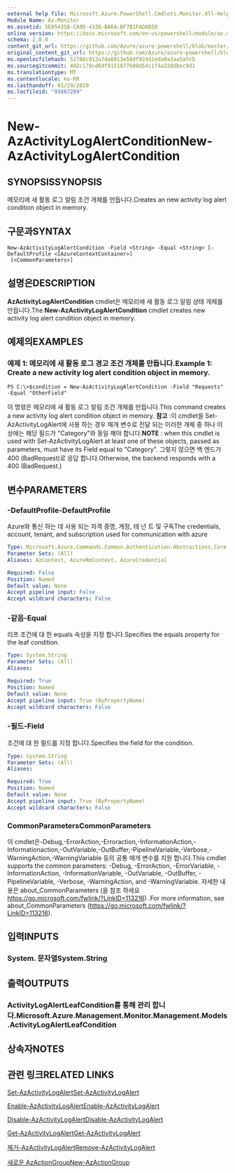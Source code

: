 ```yaml
---
external help file: Microsoft.Azure.PowerShell.Cmdlets.Monitor.dll-Help.xml
Module Name: Az.Monitor
ms.assetid: 5E854358-CA9D-4336-BA6A-BF7B1FADAB50
online version: https://docs.microsoft.com/en-us/powershell/module/az.monitor/new-azactivitylogalertcondition
schema: 2.0.0
content_git_url: https://github.com/Azure/azure-powershell/blob/master/src/Monitor/Monitor/help/New-AzActivityLogAlertCondition.md
original_content_git_url: https://github.com/Azure/azure-powershell/blob/master/src/Monitor/Monitor/help/New-AzActivityLogAlertCondition.md
ms.openlocfilehash: 52788c012a7da6013e58df924d1eda0a3aa5afcb
ms.sourcegitcommit: 4d2c178cd6df9151877b08d54c1f4a228dbec9d1
ms.translationtype: MT
ms.contentlocale: ko-KR
ms.lasthandoff: 01/29/2020
ms.locfileid: "93867289"
---
```

# <span data-ttu-id="8bb57-101">New-AzActivityLogAlertCondition</span><span class="sxs-lookup"><span data-stu-id="8bb57-101">New-AzActivityLogAlertCondition</span></span>

## <span data-ttu-id="8bb57-102">SYNOPSIS</span><span class="sxs-lookup"><span data-stu-id="8bb57-102">SYNOPSIS</span></span>
<span data-ttu-id="8bb57-103">메모리에 새 활동 로그 알림 조건 개체를 만듭니다.</span><span class="sxs-lookup"><span data-stu-id="8bb57-103">Creates an new activity log alert condition object in memory.</span></span>

## <span data-ttu-id="8bb57-104">구문과</span><span class="sxs-lookup"><span data-stu-id="8bb57-104">SYNTAX</span></span>

```
New-AzActivityLogAlertCondition -Field <String> -Equal <String> [-DefaultProfile <IAzureContextContainer>]
 [<CommonParameters>]
```

## <span data-ttu-id="8bb57-105">설명은</span><span class="sxs-lookup"><span data-stu-id="8bb57-105">DESCRIPTION</span></span>
<span data-ttu-id="8bb57-106">**AzActivityLogAlertCondition** cmdlet은 메모리에 새 활동 로그 알림 상태 개체를 만듭니다.</span><span class="sxs-lookup"><span data-stu-id="8bb57-106">The **New-AzActivityLogAlertCondition** cmdlet creates new activity log alert condition object in memory.</span></span>

## <span data-ttu-id="8bb57-107">예제의</span><span class="sxs-lookup"><span data-stu-id="8bb57-107">EXAMPLES</span></span>

### <span data-ttu-id="8bb57-108">예제 1: 메모리에 새 활동 로그 경고 조건 개체를 만듭니다.</span><span class="sxs-lookup"><span data-stu-id="8bb57-108">Example 1: Create a new activity log alert condition object in memory.</span></span>
```
PS C:\>$condition = New-AzActivityLogAlertCondition -Field "Requests" -Equal "OtherField"
```

<span data-ttu-id="8bb57-109">이 명령은 메모리에 새 활동 로그 알림 조건 개체를 만듭니다.</span><span class="sxs-lookup"><span data-stu-id="8bb57-109">This command creates a new activity log alert condition object in memory.</span></span>
<span data-ttu-id="8bb57-110">**참고** :이 cmdlet을 Set-AzActivityLogAlert에 사용 하는 경우 매개 변수로 전달 되는 이러한 개체 중 하나 이상에는 해당 필드가 "Category"와 동일 해야 합니다.</span><span class="sxs-lookup"><span data-stu-id="8bb57-110">**NOTE** : when this cmdlet is used with Set-AzActivityLogAlert at least one of these objects, passed as parameters, must have its Field equal to "Category".</span></span> <span data-ttu-id="8bb57-111">그렇지 않으면 백 엔드가 400 (BadRequest)로 응답 합니다.</span><span class="sxs-lookup"><span data-stu-id="8bb57-111">Otherwise, the backend responds with a 400 (BadRequest.)</span></span>

## <span data-ttu-id="8bb57-112">변수</span><span class="sxs-lookup"><span data-stu-id="8bb57-112">PARAMETERS</span></span>

### <span data-ttu-id="8bb57-113">-DefaultProfile</span><span class="sxs-lookup"><span data-stu-id="8bb57-113">-DefaultProfile</span></span>
<span data-ttu-id="8bb57-114">Azure와 통신 하는 데 사용 되는 자격 증명, 계정, 테 넌 트 및 구독</span><span class="sxs-lookup"><span data-stu-id="8bb57-114">The credentials, account, tenant, and subscription used for communication with azure</span></span>

```yaml
Type: Microsoft.Azure.Commands.Common.Authentication.Abstractions.Core.IAzureContextContainer
Parameter Sets: (All)
Aliases: AzContext, AzureRmContext, AzureCredential

Required: False
Position: Named
Default value: None
Accept pipeline input: False
Accept wildcard characters: False
```

### <span data-ttu-id="8bb57-115">-같음</span><span class="sxs-lookup"><span data-stu-id="8bb57-115">-Equal</span></span>
<span data-ttu-id="8bb57-116">리프 조건에 대 한 equals 속성을 지정 합니다.</span><span class="sxs-lookup"><span data-stu-id="8bb57-116">Specifies the equals property for the leaf condition.</span></span>

```yaml
Type: System.String
Parameter Sets: (All)
Aliases:

Required: True
Position: Named
Default value: None
Accept pipeline input: True (ByPropertyName)
Accept wildcard characters: False
```

### <span data-ttu-id="8bb57-117">-필드</span><span class="sxs-lookup"><span data-stu-id="8bb57-117">-Field</span></span>
<span data-ttu-id="8bb57-118">조건에 대 한 필드를 지정 합니다.</span><span class="sxs-lookup"><span data-stu-id="8bb57-118">Specifies the field for the condition.</span></span>

```yaml
Type: System.String
Parameter Sets: (All)
Aliases:

Required: True
Position: Named
Default value: None
Accept pipeline input: True (ByPropertyName)
Accept wildcard characters: False
```

### <span data-ttu-id="8bb57-119">CommonParameters</span><span class="sxs-lookup"><span data-stu-id="8bb57-119">CommonParameters</span></span>
<span data-ttu-id="8bb57-120">이 cmdlet은-Debug,-ErrorAction,-Erroraction,-InformationAction,-Informationaction,-OutVariable,-OutBuffer,-PipelineVariable,-Verbose,-WarningAction,-WarningVariable 등의 공통 매개 변수를 지원 합니다.</span><span class="sxs-lookup"><span data-stu-id="8bb57-120">This cmdlet supports the common parameters: -Debug, -ErrorAction, -ErrorVariable, -InformationAction, -InformationVariable, -OutVariable, -OutBuffer, -PipelineVariable, -Verbose, -WarningAction, and -WarningVariable.</span></span> <span data-ttu-id="8bb57-121">자세한 내용은 about_CommonParameters (을 참조 하세요 https://go.microsoft.com/fwlink/?LinkID=113216) .</span><span class="sxs-lookup"><span data-stu-id="8bb57-121">For more information, see about_CommonParameters (https://go.microsoft.com/fwlink/?LinkID=113216).</span></span>

## <span data-ttu-id="8bb57-122">입력</span><span class="sxs-lookup"><span data-stu-id="8bb57-122">INPUTS</span></span>

### <span data-ttu-id="8bb57-123">System. 문자열</span><span class="sxs-lookup"><span data-stu-id="8bb57-123">System.String</span></span>

## <span data-ttu-id="8bb57-124">출력</span><span class="sxs-lookup"><span data-stu-id="8bb57-124">OUTPUTS</span></span>

### <span data-ttu-id="8bb57-125">ActivityLogAlertLeafCondition를 통해 관리 합니다.</span><span class="sxs-lookup"><span data-stu-id="8bb57-125">Microsoft.Azure.Management.Monitor.Management.Models.ActivityLogAlertLeafCondition</span></span>

## <span data-ttu-id="8bb57-126">상속자</span><span class="sxs-lookup"><span data-stu-id="8bb57-126">NOTES</span></span>

## <span data-ttu-id="8bb57-127">관련 링크</span><span class="sxs-lookup"><span data-stu-id="8bb57-127">RELATED LINKS</span></span>

[<span data-ttu-id="8bb57-128">Set-AzActivityLogAlert</span><span class="sxs-lookup"><span data-stu-id="8bb57-128">Set-AzActivityLogAlert</span></span>](./Set-AzActivityLogAlert.md)

[<span data-ttu-id="8bb57-129">Enable-AzActivityLogAlert</span><span class="sxs-lookup"><span data-stu-id="8bb57-129">Enable-AzActivityLogAlert</span></span>](./Enable-AzActivityLogAlert.md)

[<span data-ttu-id="8bb57-130">Disable-AzActivityLogAlert</span><span class="sxs-lookup"><span data-stu-id="8bb57-130">Disable-AzActivityLogAlert</span></span>](./Disable-AzActivityLogAlert.md)

[<span data-ttu-id="8bb57-131">Get-AzActivityLogAlert</span><span class="sxs-lookup"><span data-stu-id="8bb57-131">Get-AzActivityLogAlert</span></span>](./Get-AzActivityLogAlert.md)

[<span data-ttu-id="8bb57-132">제거-AzActivityLogAlert</span><span class="sxs-lookup"><span data-stu-id="8bb57-132">Remove-AzActivityLogAlert</span></span>](./Remove-AzActivityLogAlert.md)

[<span data-ttu-id="8bb57-133">새로운 AzActionGroup</span><span class="sxs-lookup"><span data-stu-id="8bb57-133">New-AzActionGroup</span></span>](./Get-AzActionGroup.md)
